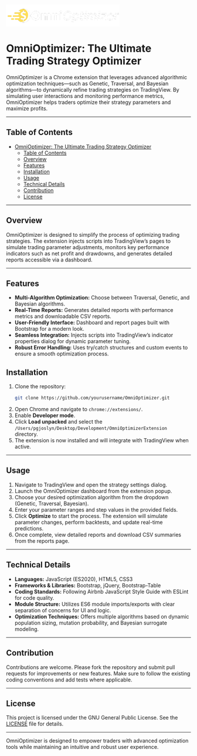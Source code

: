 ![OmniOptimizer Logo](/images/icons/OmniOptimizerLogoDark.png)

# OmniOptimizer: The Ultimate Trading Strategy Optimizer

OmniOptimizer is a Chrome extension that leverages advanced algorithmic optimization techniques—such as Genetic, Traversal, and Bayesian algorithms—to dynamically refine trading strategies on TradingView. By simulating user interactions and monitoring performance metrics, OmniOptimizer helps traders optimize their strategy parameters and maximize profits.

---

## Table of Contents

- [OmniOptimizer: The Ultimate Trading Strategy Optimizer](#omnioptimizer-the-ultimate-trading-strategy-optimizer)
  - [Table of Contents](#table-of-contents)
  - [Overview](#overview)
  - [Features](#features)
  - [Installation](#installation)
  - [Usage](#usage)
  - [Technical Details](#technical-details)
  - [Contribution](#contribution)
  - [License](#license)

---

## Overview

OmniOptimizer is designed to simplify the process of optimizing trading strategies. The extension injects scripts into TradingView’s pages to simulate trading parameter adjustments, monitors key performance indicators such as net profit and drawdowns, and generates detailed reports accessible via a dashboard.

---

## Features

- **Multi-Algorithm Optimization:** Choose between Traversal, Genetic, and Bayesian algorithms.
- **Real-Time Reports:** Generates detailed reports with performance metrics and downloadable CSV reports.
- **User-Friendly Interface:** Dashboard and report pages built with Bootstrap for a modern look.
- **Seamless Integration:** Injects scripts into TradingView’s indicator properties dialog for dynamic parameter tuning.
- **Robust Error Handling:** Uses try/catch structures and custom events to ensure a smooth optimization process.


## Installation

1. Clone the repository:
   ```bash
   git clone https://github.com/yourusername/OmniOptimizer.git
   ```
2. Open Chrome and navigate to `chrome://extensions/`.
3. Enable **Developer mode**.
4. Click **Load unpacked** and select the `/Users/pgjoslyn/Desktop/Development/OmniOptimizerExtension` directory.
5. The extension is now installed and will integrate with TradingView when active.

---

## Usage

1. Navigate to TradingView and open the strategy settings dialog.
2. Launch the OmniOptimizer dashboard from the extension popup.
3. Choose your desired optimization algorithm from the dropdown (Genetic, Traversal, Bayesian).
4. Enter your parameter ranges and step values in the provided fields.
5. Click **Optimize** to start the process. The extension will simulate parameter changes, perform backtests, and update real-time predictions.
6. Once complete, view detailed reports and download CSV summaries from the reports page.

---

## Technical Details

- **Languages:** JavaScript (ES2020), HTML5, CSS3
- **Frameworks & Libraries:** Bootstrap, jQuery, Bootstrap-Table
- **Coding Standards:** Following Airbnb JavaScript Style Guide with ESLint for code quality.
- **Module Structure:** Utilizes ES6 module imports/exports with clear separation of concerns for UI and logic.
- **Optimization Techniques:** Offers multiple algorithms based on dynamic population sizing, mutation probability, and Bayesian surrogate modeling.

---

## Contribution

Contributions are welcome. Please fork the repository and submit pull requests for improvements or new features. Make sure to follow the existing coding conventions and add tests where applicable.

---

## License

This project is licensed under the GNU General Public License. See the [LICENSE](LICENSE) file for details.

---

OmniOptimizer is designed to empower traders with advanced optimization tools while maintaining an intuitive and robust user experience.
